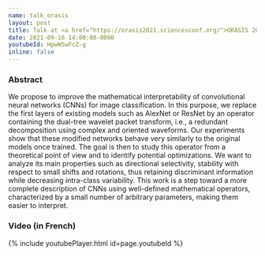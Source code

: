```yaml
---
name: talk_orasis
layout: post
title: Talk at <a href="https://orasis2021.sciencesconf.org/">ORASIS 2021</a> – French-speaking workshop for young researchers in computer vision
date: 2021-09-16 14:00:00-0000
youtubeId: HpwW5wFcZ-g
inline: false
---
```


### Abstract

We propose to improve the mathematical interpretability of convolutional neural networks (CNNs) for image classification. In this purpose, we replace the first layers of existing models such as AlexNet or ResNet by an operator containing the dual-tree wavelet packet transform, i.e., a redundant decomposition using complex and oriented waveforms. Our experiments show that these modified networks behave very similarly to the original models once trained. The goal is then to study this operator from a theoretical point of view and to identify potential optimizations. We want to analyze its main properties such as directional selectivity, stability with respect to small shifts and rotations, thus retaining discriminant information while decreasing intra-class variability. This work is a step toward a more complete description of CNNs using well-defined mathematical operators, characterized by a small number of arbitrary parameters, making them easier to interpret.

### Video (in French)

{% include youtubePlayer.html id=page.youtubeId %}
